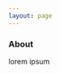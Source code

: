 ```yaml
---
layout: page
---
```


<section id="categories" class="section section--blog">
    <div class="slice">
        <div class="row">
            <div class="col col--full card card--rogue animate animate--fade-in animate--slide-right">
                <div class="card__body">
                    <h3 class="section__header">About</h3>
                    <p>
                        lorem ipsum
                    </p>
                </div>
            </div>
        </div>
    </div>
</section>
